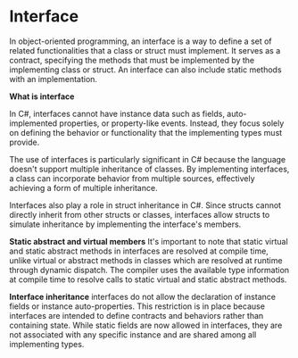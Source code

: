 # Interface

In object-oriented programming, an interface is a way to define a set of related functionalities that a class or struct must implement. 
It serves as a contract, specifying the methods that must be implemented by the implementing class or struct. 
An interface can also include static methods with an implementation.

**What is interface**

In C#, interfaces cannot have instance data such as fields, auto-implemented properties, or property-like events. 
Instead, they focus solely on defining the behavior or functionality that the implementing types must provide.

The use of interfaces is particularly significant in C# because the language doesn't support multiple inheritance of classes. 
By implementing interfaces, a class can incorporate behavior from multiple sources, effectively achieving a form of multiple inheritance.

Interfaces also play a role in struct inheritance in C#. Since structs cannot directly inherit from other structs or classes, 
interfaces allow structs to simulate inheritance by implementing the interface's members.

**Static abstract and virtual members**
It's important to note that static virtual and static abstract methods in interfaces are resolved at compile time, 
unlike virtual or abstract methods in classes which are resolved at runtime through dynamic dispatch. 
The compiler uses the available type information at compile time to resolve calls to static virtual and static abstract methods.

**Interface inheritance**
interfaces do not allow the declaration of instance fields or instance auto-properties. 
This restriction is in place because interfaces are intended to define contracts and behaviors rather than containing state. 
While static fields are now allowed in interfaces, they are not associated with any specific instance and are shared among all implementing types.

